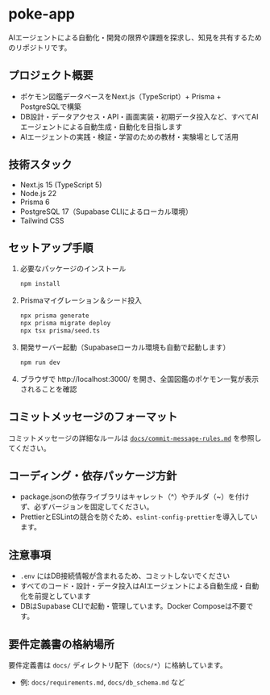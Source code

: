 # poke-app

AIエージェントによる自動化・開発の限界や課題を探求し、知見を共有するためのリポジトリです。

## プロジェクト概要

- ポケモン図鑑データベースをNext.js（TypeScript）+ Prisma + PostgreSQLで構築
- DB設計・データアクセス・API・画面実装・初期データ投入など、すべてAIエージェントによる自動生成・自動化を目指します
- AIエージェントの実践・検証・学習のための教材・実験場として活用

## 技術スタック

- Next.js 15 (TypeScript 5)
- Node.js 22
- Prisma 6
- PostgreSQL 17（Supabase CLIによるローカル環境）
- Tailwind CSS

## セットアップ手順

1. 必要なパッケージのインストール
   ```sh
   npm install
   ```
2. Prismaマイグレーション＆シード投入
   ```sh
   npx prisma generate
   npx prisma migrate deploy
   npx tsx prisma/seed.ts
   ```
3. 開発サーバー起動（Supabaseローカル環境も自動で起動します）
   ```sh
   npm run dev
   ```
4. ブラウザで http://localhost:3000/ を開き、全国図鑑のポケモン一覧が表示されることを確認

## コミットメッセージのフォーマット

コミットメッセージの詳細なルールは [`docs/commit-message-rules.md`](docs/commit-message-rules.md) を参照してください。

## コーディング・依存パッケージ方針

- package.jsonの依存ライブラリはキャレット（^）やチルダ（~）を付けず、必ずバージョンを固定してください。
- PrettierとESLintの競合を防ぐため、`eslint-config-prettier`を導入しています。

## 注意事項

- `.env` にはDB接続情報が含まれるため、コミットしないでください
- すべてのコード・設計・データ投入はAIエージェントによる自動生成・自動化を前提としています
- DBはSupabase CLIで起動・管理しています。Docker Composeは不要です。

## 要件定義書の格納場所

要件定義書は `docs/` ディレクトリ配下（`docs/*`）に格納しています。

- 例: `docs/requirements.md`, `docs/db_schema.md` など
